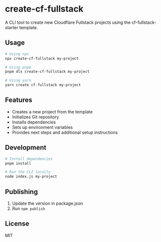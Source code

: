# create-cf-fullstack

A CLI tool to create new Cloudflare Fullstack projects using the cf-fullstack-starter template.

## Usage

```bash
# Using npx
npx create-cf-fullstack my-project

# Using pnpm
pnpm dlx create-cf-fullstack my-project

# Using yarn
yarn create cf-fullstack my-project
```

## Features

- Creates a new project from the template
- Initializes Git repository
- Installs dependencies
- Sets up environment variables
- Provides next steps and additional setup instructions

## Development

```bash
# Install dependencies
pnpm install

# Run the CLI locally
node index.js my-project
```

## Publishing

1. Update the version in package.json
2. Run `npm publish`

## License

MIT 